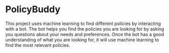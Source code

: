 # PolicyBuddy

This project uses machine learning to find different policies by interacting with a bot. The bot helps you find the policies you are looking for by asking you questions about your needs and preferences. Once the bot has a good understanding of what you are looking for, it will use machine learning to find the most relevant policies.

